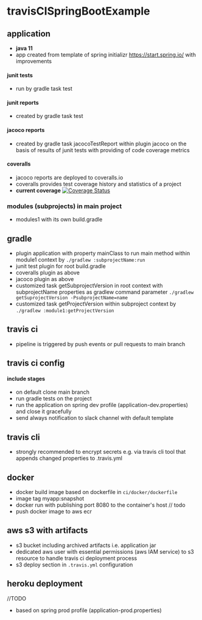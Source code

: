 # travisCISpringBootExample
## application ##
- **java 11**
- app created from template of spring initializr https://start.spring.io/ with improvements
#### junit tests ####
- run by gradle task test
#### junit reports ####
- created by gradle task test
#### jacoco reports ####
- created by gradle task jacocoTestReport within plugin jacoco on the basis of results of junit tests with providing of code coverage metrics
#### coveralls ####
- jacoco reports are deployed to coveralls.io
- coveralls provides test coverage history and statistics of a project
- **current coverage**
[![Coverage Status](https://coveralls.io/repos/github/matjawor/travisCISpringBootExample/badge.png?branch=main)](https://coveralls.io/github/matjawor/travisCISpringBootExample?branch=main)
### modules (subprojects) in main project ###
- modules1 with its own build.gradle
## gradle ##
- plugin application with property mainClass to run main method within module1 context by ```./gradlew :subprojectName:run```
- junit test plugin for root build.gradle
- coveralls plugin as above
- jacoco plugin as above
- customized task getSubprojectVersion in root context with subprojectName properties as gradlew command parameter ```./gradlew getSuprojectVersion -PsubprojectName=name```
- customized task getProjectVersion within subproject context by ```./gradlew :module1:getProjectVersion```

## travis ci ##
- pipeline is triggered by push events or pull requests to main branch
## travis ci config ##
#### include stages ####
- on default clone main branch
- run gradle tests on the project
- run the application on spring dev profile (application-dev.properties) and close it gracefully
- send always notification to slack channel with default template

## travis cli ##
- strongly recommended to encrypt secrets e.g. via travis cli tool that appends changed properties to .travis.yml

## docker ##
- docker build image based on dockerfile in `ci/docker/dockerfile`
- image tag myapp:snapshot
- docker run with publishing port 8080 to the container's host
// todo
- push docker image to aws ecr

## aws s3 with artifacts ##
- s3 bucket including archived artifacts i.e. application jar
- dedicated aws user with essential permissions (aws IAM service) to s3 resource to handle travis ci deployment process
- s3 deploy section in `.travis.yml` configuration

## heroku deployment ##
//TODO
- based on spring prod profile (application-prod.properties)
